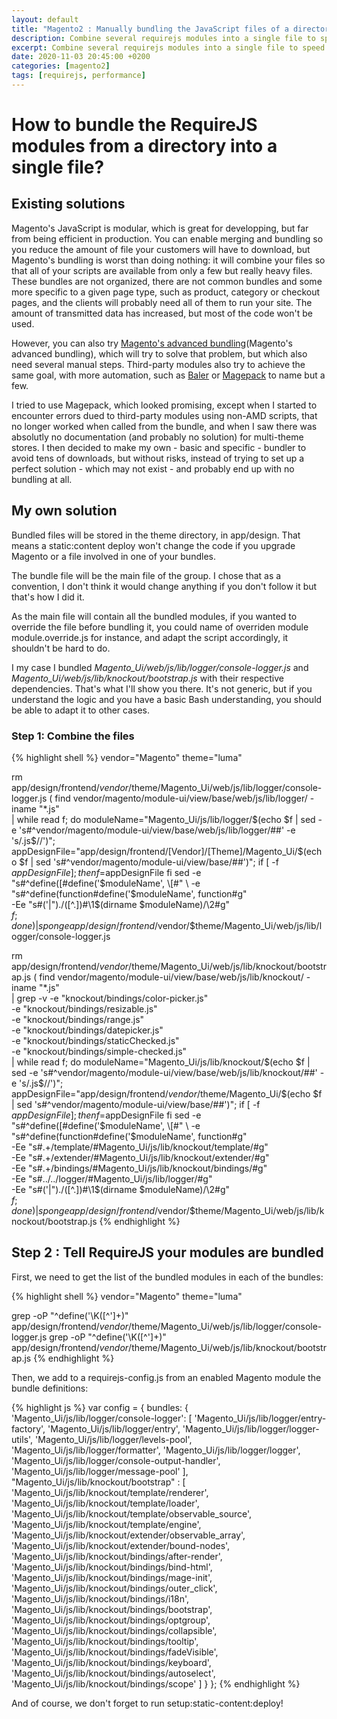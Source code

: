 ```yaml
---
layout: default
title: "Magento2 : Manually bundling the JavaScript files of a directory"
description: Combine several requirejs modules into a single file to speed up Magento, without enabling advanced bundling.
excerpt: Combine several requirejs modules into a single file to speed up Magento, without enabling advanced bundling. 
date: 2020-11-03 20:45:00 +0200
categories: [magento2]
tags: [requirejs, performance]
---
```


# How to bundle the RequireJS modules from a directory into a single file?

## Existing solutions

Magento's JavaScript is modular, which is great for developping, but far from being efficient in production. 
You can enable merging and bundling so you reduce the amount of file your customers will have to download, but Magento's bundling is worst than doing nothing: 
it will combine your files so that all of your scripts are available from only a few but really heavy files.
These bundles are not organized, there are not common bundles and some more specific to a given page type, such as product, category or checkout pages, and the clients will probably need all of them to run your site. The amount of transmitted data has increased, but most of the code won't be used.

However, you can also try [Magento's advanced bundling](Magento's advanced bundling), which will try to solve that problem, but which also need several manual steps. 
Third-party modules also try to achieve the same goal, with more automation, such as [Baler](magento/baler) or [Magepack](magesuite/magepack) to name but a few. 

I tried to use Magepack, which looked promising, except when I started to encounter errors dued to third-party modules using non-AMD scripts, that no longer worked when called from the bundle, and when I saw there was absolutly no documentation (and probably no solution) for multi-theme stores. I then decided to make my own - basic and specific - bundler to avoid tens of downloads, but without risks, instead of trying to set up a perfect solution - which may not exist - and probably end up with no bundling at all.

## My own solution

Bundled files will be stored in the theme directory, in app/design. That means a static:content deploy won't change the code if you upgrade Magento or a file involved in one of your bundles.

The bundle file will be the main file of the group. I chose that as a convention, I don't think it would change anything if you don't follow it but that's how I did it.

As the main file will contain all the bundled modules, if you wanted to override the file before bundling it, you could name of overriden module module.override.js for instance, and adapt the script accordingly, it shouldn't be hard to do.

I my case I bundled *Magento\_Ui/web/js/lib/logger/console-logger.js* and *Magento\_Ui/web/js/lib/knockout/bootstrap.js* with their respective dependencies. That's what I'll show you there.
It's not generic, but if you understand the logic and you have a basic Bash understanding, you should be able to adapt it to other cases.

### Step 1: Combine the files

{% highlight shell %}
vendor="Magento"
theme="luma"

rm app/design/frontend/$vendor/$theme/Magento_Ui/web/js/lib/logger/console-logger.js
(
    find vendor/magento/module-ui/view/base/web/js/lib/logger/ -iname "*.js" \
      | while read f; do
          moduleName="Magento_Ui/js/lib/logger/$(echo $f | sed -e 's#^vendor/magento/module-ui/view/base/web/js/lib/logger/##' -e 's/.js$//')";
          appDesignFile="app/design/frontend/[Vendor]/[Theme]/Magento_Ui/$(echo $f | sed 's#^vendor/magento/module-ui/view/base/##')";
          if [ -f $appDesignFile ]; then
              f=$appDesignFile
          fi
          sed -e "s#^define(\[#define('$moduleName', \[#" \
              -e "s#^define(function#define('$moduleName', function#g" \
              -Ee "s#('|\")\./([^\.])#\1$(dirname $moduleName)/\2#g" \
              $f;
    done
) | sponge app/design/frontend/$vendor/$theme/Magento_Ui/web/js/lib/logger/console-logger.js

rm app/design/frontend/$vendor/$theme/Magento_Ui/web/js/lib/knockout/bootstrap.js
(
    find vendor/magento/module-ui/view/base/web/js/lib/knockout/ -iname "*.js" \
      | grep -v -e "knockout/bindings/color-picker.js"   \
                -e "knockout/bindings/resizable.js"      \
                -e "knockout/bindings/range.js"          \
                -e "knockout/bindings/datepicker.js"     \
                -e "knockout/bindings/staticChecked.js"  \
                -e "knockout/bindings/simple-checked.js" \
      | while read f; do
          moduleName="Magento_Ui/js/lib/knockout/$(echo $f | sed -e 's#^vendor/magento/module-ui/view/base/web/js/lib/knockout/##' -e 's/.js$//')";
          appDesignFile="app/design/frontend/$vendor/$theme/Magento_Ui/$(echo $f | sed 's#^vendor/magento/module-ui/view/base/##')";
          if [ -f $appDesignFile ]; then
              f=$appDesignFile
          fi
          sed -e "s#^define(\[#define('$moduleName', \[#" \
              -e "s#^define(function#define('$moduleName', function#g" \
              -Ee "s#\.+/template/#Magento_Ui/js/lib/knockout/template/#g" \
              -Ee "s#\.+/extender/#Magento_Ui/js/lib/knockout/extender/#g" \
              -Ee "s#\.+/bindings/#Magento_Ui/js/lib/knockout/bindings/#g" \
              -Ee "s#\.\./\.\./logger/#Magento_Ui/js/lib/logger/#g" \
              -Ee "s#('|\")\./([^\.])#\1$(dirname $moduleName)/\2#g" \
              $f;
      done
) | sponge app/design/frontend/$vendor/$theme/Magento_Ui/web/js/lib/knockout/bootstrap.js
{% endhighlight %}

## Step 2 : Tell RequireJS your modules are bundled

First, we need to get the list of the bundled modules in each of the bundles:

{% highlight shell %}
vendor="Magento"
theme="luma"

grep -oP "^define\('\K([^']+)" app/design/frontend/$vendor/$theme/Magento_Ui/web/js/lib/logger/console-logger.js
grep -oP "^define\('\K([^']+)" app/design/frontend/$vendor/$theme/Magento_Ui/web/js/lib/knockout/bootstrap.js
{% endhighlight %}

Then, we add to a requirejs-config.js from an enabled Magento module the bundle definitions:

{% highlight js %}
var config = {
    bundles: {
        'Magento_Ui/js/lib/logger/console-logger': [
            'Magento_Ui/js/lib/logger/entry-factory',
            'Magento_Ui/js/lib/logger/entry',
            'Magento_Ui/js/lib/logger/logger-utils',
            'Magento_Ui/js/lib/logger/levels-pool',
            'Magento_Ui/js/lib/logger/formatter',
            'Magento_Ui/js/lib/logger/logger',
            'Magento_Ui/js/lib/logger/console-output-handler',
            'Magento_Ui/js/lib/logger/message-pool'
        ],
        "Magento_Ui/js/lib/knockout/bootstrap" : [
            'Magento_Ui/js/lib/knockout/template/renderer',
            'Magento_Ui/js/lib/knockout/template/loader',
            'Magento_Ui/js/lib/knockout/template/observable_source',
            'Magento_Ui/js/lib/knockout/template/engine',
            'Magento_Ui/js/lib/knockout/extender/observable_array',
            'Magento_Ui/js/lib/knockout/extender/bound-nodes',
            'Magento_Ui/js/lib/knockout/bindings/after-render',
            'Magento_Ui/js/lib/knockout/bindings/bind-html',
            'Magento_Ui/js/lib/knockout/bindings/mage-init',
            'Magento_Ui/js/lib/knockout/bindings/outer_click',
            'Magento_Ui/js/lib/knockout/bindings/i18n',
            'Magento_Ui/js/lib/knockout/bindings/bootstrap',
            'Magento_Ui/js/lib/knockout/bindings/optgroup',
            'Magento_Ui/js/lib/knockout/bindings/collapsible',
            'Magento_Ui/js/lib/knockout/bindings/tooltip',
            'Magento_Ui/js/lib/knockout/bindings/fadeVisible',
            'Magento_Ui/js/lib/knockout/bindings/keyboard',
            'Magento_Ui/js/lib/knockout/bindings/autoselect',
            'Magento_Ui/js/lib/knockout/bindings/scope'
        ]
    }
};
{% endhighlight %}

And of course, we don't forget to run setup:static-content:deploy!

[Magento's advanced bundling]: https://devdocs.magento.com/guides/v2.4/performance-best-practices/advanced-js-bundling.html
[Baler]: https://github.com/magento/baler
[Magepack]: https://github.com/magesuite/magepack
